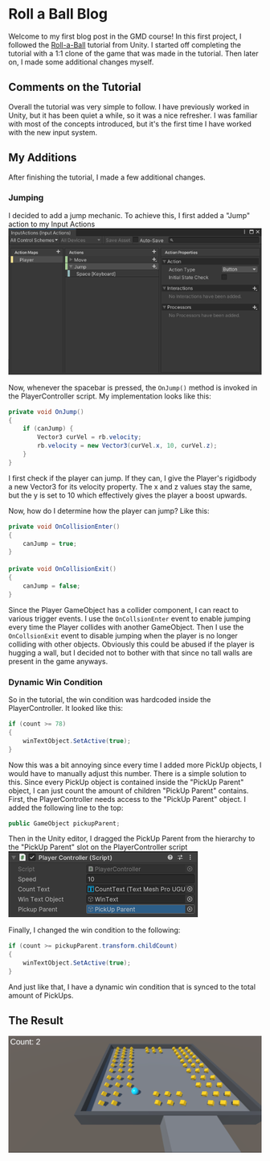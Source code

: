 # Roll a Ball Blog
Welcome to my first blog post in the GMD course! In this first project, I followed the [Roll-a-Ball](https://learn.unity.com/project/roll-a-ball) tutorial from Unity. I started off completing the tutorial with a 1:1 clone of the game that was made in the tutorial. Then later on, I made some additional changes myself.

## Comments on the Tutorial
Overall the tutorial was very simple to follow. I have previously worked in Unity, but it has been quiet a while, so it was a nice refresher. I was familiar with most of the concepts introduced, but it's the first time I have worked with the new input system.

## My Additions
After finishing the tutorial, I made a few additional changes.
### Jumping
I decided to add a jump mechanic. To achieve this, I first added a "Jump" action to my Input Actions
![Unity Input Actions](media/input-actions.png)

Now, whenever the spacebar is pressed, the `OnJump()` method is invoked in the PlayerController script. My implementation looks like this:
```c#
private void OnJump()
{
    if (canJump) {
        Vector3 curVel = rb.velocity;
        rb.velocity = new Vector3(curVel.x, 10, curVel.z);
    }
}
```
I first check if the player can jump. If they can, I give the Player's rigidbody a new Vector3 for its velocity property. The x and z values stay the same, but the y is set to 10 which effectively gives the player a boost upwards.

Now, how do I determine how the player can jump? Like this:
```c#
private void OnCollisionEnter()
{
    canJump = true;
}

private void OnCollisionExit()
{
    canJump = false;
}
```
Since the Player GameObject has a collider component, I can react to various trigger events. I use the `OnCollsionEnter` event to enable jumping every time the Player collides with another GameObject. Then I use the `OnCollsionExit` event to disable jumping when the player is no longer colliding with other objects. Obviously this could be abused if the player is hugging a wall, but I decided not to bother with that since no tall walls are present in the game anyways.

### Dynamic Win Condition
So in the tutorial, the win condition was hardcoded inside the PlayerController. It looked like this:
```c#
if (count >= 78)
{
    winTextObject.SetActive(true);
}
```
Now this was a bit annoying since every time I added more PickUp objects, I would have to manually adjust this number. There is a simple solution to this. Since every PickUp object is contained inside the "PickUp Parent" object, I can just count the amount of children "PickUp Parent" contains. First, the PlayerController needs access to the "PickUp Parent" object. I added the following line to the top:
```c#
public GameObject pickupParent;
```
Then in the Unity editor, I dragged the PickUp Parent from the hierarchy to the "PickUp Parent" slot on the PlayerController script
![PlayerController Dependency Injection](media/PlayerController-dependency-injection.png)

Finally, I changed the win condition to the following:
```c#
if (count >= pickupParent.transform.childCount)
{
    winTextObject.SetActive(true);
}
```
And just like that, I have a dynamic win condition that is synced to the total amount of PickUps.

## The Result
![Roll a Ball preview](media/roll-a-ball-preview.png)

